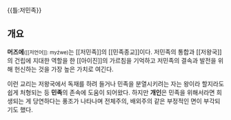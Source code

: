 {{틀:저민족}}

## 개요
**머즈에**<small>([[저언어]]: myźwe)</small>는 [[저민족]]의 [[민족종교]]이다. 
저민족의 통합과 [[저왕국]]의 건립에 지대한 역할을 한 [[아이진]]의 가르침을 기억하고 
저민족의 결속과 발전을 위해 헌신하는 것을 가장 높은 가치로 여긴다.

이런 교리는 저왕국에서 독재를 하려 들거나 민족을 분열시키려는 자는 
왕이라 할지라도 쉽게 처형되는 등 **민족**의 존속에 도움이 되어왔다. 
하지만 **개인**은 민족을 위해서라면 희생되는 게 당연하다는 풍조가 나타나며 전체주의, 배외주의 같은 부정적인 면이 부각되기도 했다.